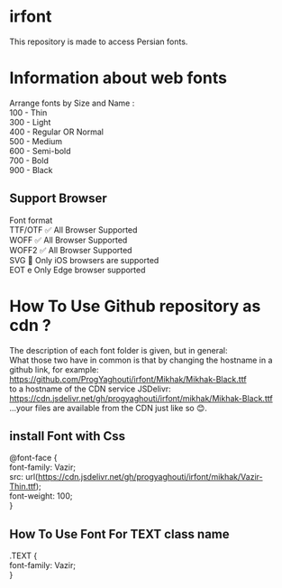 # irfont
This repository is made to access Persian fonts.
# Information about web fonts
Arrange fonts by Size and Name : <br>
100 - Thin<br>
300 - Light<br>
400 - Regular OR Normal<br>
500 - Medium<br>
600 - Semi-bold<br>
700 - Bold<br>
900 - Black<br>
## Support Browser
Font format<br>
TTF/OTF	✅   All Browser Supported<br>
WOFF    ✅	  All Browser Supported<br>
WOFF2   ✅	  All Browser Supported<br>
SVG     📲   Only iOS browsers are supported<br>
EOT     e    Only Edge browser supported<br>
# How To Use Github repository as cdn ?
The description of each font folder is given, but in general:<br>
What those two have in common is that by changing the hostname in a github link, for example:<br>
https://github.com/ProgYaghouti/irfont/Mikhak/Mikhak-Black.ttf<br>
to a hostname of the CDN service JSDelivr:<br>
https://cdn.jsdelivr.net/gh/progyaghouti/irfont/mikhak/Mikhak-Black.ttf<br>
...your files are available from the CDN just like so 😊.
## install Font with Css
@font-face {<br>
  font-family: Vazir;<br>
  src: url(https://cdn.jsdelivr.net/gh/progyaghouti/irfont/mikhak/Vazir-Thin.ttf);<br>
  font-weight: 100;<br>
}
## How To Use Font For TEXT class name
.TEXT {<br>
  font-family: Vazir;<br>
}<br>
